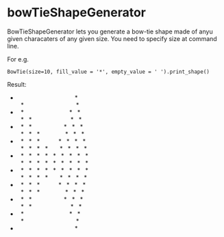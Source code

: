 # bowTieShapeGenerator

BowTieShapeGenerator lets you generate a bow-tie shape made of  anyu given characaters of  any given size.
You need to specify size at command line.

For e.g.

`BowTie(size=10, fill_value = '*', empty_value = ' ').print_shape()`

Result:

</code>

* &nbsp; &nbsp; &nbsp; &nbsp; &nbsp; &nbsp; &nbsp; &nbsp; &nbsp; &nbsp; &nbsp; &nbsp; &nbsp; &nbsp; &nbsp; &nbsp; &nbsp; * <br>
&nbsp; * &nbsp; &nbsp; &nbsp; &nbsp; &nbsp; &nbsp; &nbsp; &nbsp; &nbsp; &nbsp; &nbsp; &nbsp; &nbsp; &nbsp; &nbsp; * &nbsp;<br>
* &nbsp; * &nbsp; &nbsp; &nbsp; &nbsp; &nbsp; &nbsp; &nbsp; &nbsp; &nbsp; &nbsp; &nbsp; &nbsp; &nbsp; * &nbsp; *<br>
&nbsp; * &nbsp; * &nbsp; &nbsp; &nbsp; &nbsp; &nbsp; &nbsp; &nbsp; &nbsp; &nbsp; &nbsp; &nbsp; * &nbsp; * &nbsp;<br>
* &nbsp; * &nbsp; * &nbsp; &nbsp; &nbsp; &nbsp; &nbsp; &nbsp; &nbsp; &nbsp; &nbsp; * &nbsp; * &nbsp; *<br>
&nbsp; * &nbsp; * &nbsp; * &nbsp; &nbsp; &nbsp; &nbsp; &nbsp; &nbsp; &nbsp; * &nbsp; * &nbsp; * &nbsp;<br>
* &nbsp; * &nbsp; * &nbsp; * &nbsp; &nbsp; &nbsp; &nbsp; &nbsp; * &nbsp; * &nbsp; * &nbsp; *<br>
&nbsp; * &nbsp; * &nbsp; * &nbsp; * &nbsp; &nbsp; &nbsp; * &nbsp; * &nbsp; * &nbsp; * &nbsp;<br>
* &nbsp; * &nbsp; * &nbsp; * &nbsp; * &nbsp; * &nbsp; * &nbsp; * &nbsp; * &nbsp; *<br>
&nbsp; * &nbsp; * &nbsp; * &nbsp; * &nbsp; * &nbsp; * &nbsp; * &nbsp; * &nbsp; * &nbsp;<br>
* &nbsp; * &nbsp; * &nbsp; * &nbsp; * &nbsp; * &nbsp; * &nbsp; * &nbsp; * &nbsp; *<br>
&nbsp; * &nbsp; * &nbsp; * &nbsp; * &nbsp; &nbsp; &nbsp; * &nbsp; * &nbsp; * &nbsp; * &nbsp;<br>
* &nbsp; * &nbsp; * &nbsp; * &nbsp; &nbsp; &nbsp; &nbsp; &nbsp; * &nbsp; * &nbsp; * &nbsp; *<br>
&nbsp; * &nbsp; * &nbsp; * &nbsp; &nbsp; &nbsp; &nbsp; &nbsp; &nbsp; &nbsp; * &nbsp; * &nbsp; * &nbsp;<br>
* &nbsp; * &nbsp; * &nbsp; &nbsp; &nbsp; &nbsp; &nbsp; &nbsp; &nbsp; &nbsp; &nbsp; * &nbsp; * &nbsp; *<br>
&nbsp; * &nbsp; * &nbsp; &nbsp; &nbsp; &nbsp; &nbsp; &nbsp; &nbsp; &nbsp; &nbsp; &nbsp; &nbsp; * &nbsp; * &nbsp;<br>
* &nbsp; * &nbsp; &nbsp; &nbsp; &nbsp; &nbsp; &nbsp; &nbsp; &nbsp; &nbsp; &nbsp; &nbsp; &nbsp; &nbsp; * &nbsp; *<br>
&nbsp; * &nbsp; &nbsp; &nbsp; &nbsp; &nbsp; &nbsp; &nbsp; &nbsp; &nbsp; &nbsp; &nbsp; &nbsp; &nbsp; &nbsp; &nbsp; * &nbsp;<br>
* &nbsp; &nbsp; &nbsp; &nbsp; &nbsp; &nbsp; &nbsp; &nbsp; &nbsp; &nbsp; &nbsp; &nbsp; &nbsp; &nbsp; &nbsp; &nbsp; &nbsp; *<br>
</code>
